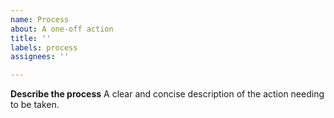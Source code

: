 ```yaml
---
name: Process
about: A one-off action 
title: ''
labels: process
assignees: ''

---
```


**Describe the process**
A clear and concise description of the action needing to be taken.
